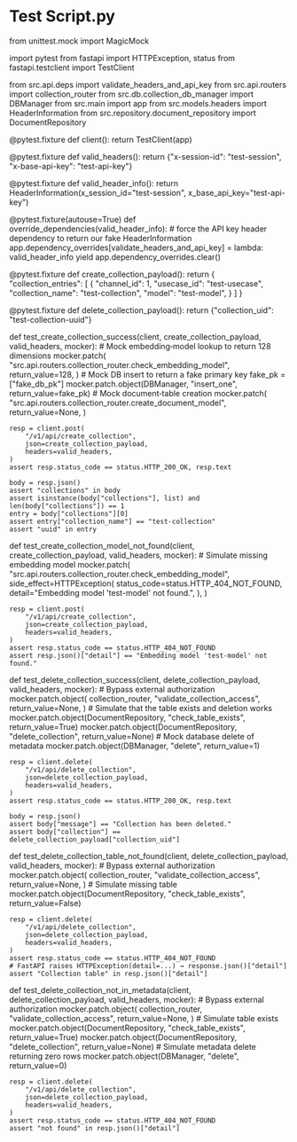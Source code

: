 # Test Script.py
from unittest.mock import MagicMock

import pytest
from fastapi import HTTPException, status
from fastapi.testclient import TestClient

from src.api.deps import validate_headers_and_api_key
from src.api.routers import collection_router
from src.db.collection_db_manager import DBManager
from src.main import app
from src.models.headers import HeaderInformation
from src.repository.document_repository import DocumentRepository


@pytest.fixture
def client():
    return TestClient(app)


@pytest.fixture
def valid_headers():
    return {"x-session-id": "test-session", "x-base-api-key": "test-api-key"}


@pytest.fixture
def valid_header_info():
    return HeaderInformation(x_session_id="test-session", x_base_api_key="test-api-key")


@pytest.fixture(autouse=True)
def override_dependencies(valid_header_info):
    # force the API key header dependency to return our fake HeaderInformation
    app.dependency_overrides[validate_headers_and_api_key] = lambda: valid_header_info
    yield
    app.dependency_overrides.clear()


@pytest.fixture
def create_collection_payload():
    return {
        "collection_entries": [
            {
                "channel_id": 1,
                "usecase_id": "test-usecase",
                "collection_name": "test-collection",
                "model": "test-model",
            }
        ]
    }


@pytest.fixture
def delete_collection_payload():
    return {"collection_uid": "test-collection-uuid"}


def test_create_collection_success(client, create_collection_payload, valid_headers, mocker):
    # Mock embedding‐model lookup to return 128 dimensions
    mocker.patch(
        "src.api.routers.collection_router.check_embedding_model",
        return_value=128,
    )
    # Mock DB insert to return a fake primary key
    fake_pk = ["fake_db_pk"]
    mocker.patch.object(DBManager, "insert_one", return_value=fake_pk)
    # Mock document‐table creation
    mocker.patch(
        "src.api.routers.collection_router.create_document_model",
        return_value=None,
    )

    resp = client.post(
        "/v1/api/create_collection",
        json=create_collection_payload,
        headers=valid_headers,
    )
    assert resp.status_code == status.HTTP_200_OK, resp.text

    body = resp.json()
    assert "collections" in body
    assert isinstance(body["collections"], list) and len(body["collections"]) == 1
    entry = body["collections"][0]
    assert entry["collection_name"] == "test-collection"
    assert "uuid" in entry


def test_create_collection_model_not_found(client, create_collection_payload, valid_headers, mocker):
    # Simulate missing embedding model
    mocker.patch(
        "src.api.routers.collection_router.check_embedding_model",
        side_effect=HTTPException(
            status_code=status.HTTP_404_NOT_FOUND,
            detail="Embedding model 'test-model' not found.",
        ),
    )

    resp = client.post(
        "/v1/api/create_collection",
        json=create_collection_payload,
        headers=valid_headers,
    )
    assert resp.status_code == status.HTTP_404_NOT_FOUND
    assert resp.json()["detail"] == "Embedding model 'test-model' not found."


def test_delete_collection_success(client, delete_collection_payload, valid_headers, mocker):
    # Bypass external authorization
    mocker.patch.object(
        collection_router,
        "validate_collection_access",
        return_value=None,
    )
    # Simulate that the table exists and deletion works
    mocker.patch.object(DocumentRepository, "check_table_exists", return_value=True)
    mocker.patch.object(DocumentRepository, "delete_collection", return_value=None)
    # Mock database delete of metadata
    mocker.patch.object(DBManager, "delete", return_value=1)

    resp = client.delete(
        "/v1/api/delete_collection",
        json=delete_collection_payload,
        headers=valid_headers,
    )
    assert resp.status_code == status.HTTP_200_OK, resp.text

    body = resp.json()
    assert body["message"] == "Collection has been deleted."
    assert body["collection"] == delete_collection_payload["collection_uid"]


def test_delete_collection_table_not_found(client, delete_collection_payload, valid_headers, mocker):
    # Bypass external authorization
    mocker.patch.object(
        collection_router,
        "validate_collection_access",
        return_value=None,
    )
    # Simulate missing table
    mocker.patch.object(DocumentRepository, "check_table_exists", return_value=False)

    resp = client.delete(
        "/v1/api/delete_collection",
        json=delete_collection_payload,
        headers=valid_headers,
    )
    assert resp.status_code == status.HTTP_404_NOT_FOUND
    # FastAPI raises HTTPException(detail=...) → response.json()["detail"]
    assert "Collection table" in resp.json()["detail"]


def test_delete_collection_not_in_metadata(client, delete_collection_payload, valid_headers, mocker):
    # Bypass external authorization
    mocker.patch.object(
        collection_router,
        "validate_collection_access",
        return_value=None,
    )
    # Simulate table exists
    mocker.patch.object(DocumentRepository, "check_table_exists", return_value=True)
    mocker.patch.object(DocumentRepository, "delete_collection", return_value=None)
    # Simulate metadata delete returning zero rows
    mocker.patch.object(DBManager, "delete", return_value=0)

    resp = client.delete(
        "/v1/api/delete_collection",
        json=delete_collection_payload,
        headers=valid_headers,
    )
    assert resp.status_code == status.HTTP_404_NOT_FOUND
    assert "not found" in resp.json()["detail"]
